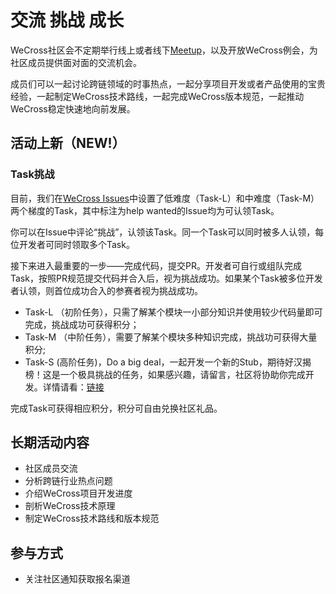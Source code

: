 # 交流 挑战 成长

WeCross社区会不定期举行线上或者线下[Meetup](https://mp.weixin.qq.com/s/X91tRrYudrFUVavig4koaQ)，以及开放WeCross例会，为社区成员提供面对面的交流机会。

成员们可以一起讨论跨链领域的时事热点，一起分享项目开发或者产品使用的宝贵经验，一起制定WeCross技术路线，一起完成WeCross版本规范，一起推动WeCross稳定快速地向前发展。

## 活动上新（NEW!）

### Task挑战

目前，我们在[WeCross Issues](https://github.com/WeBankBlockchain/WeCross/issues)中设置了低难度（Task-L）和中难度（Task-M）两个梯度的Task，其中标注为help wanted的Issue均为可认领Task。

你可以在Issue中评论“挑战”，认领该Task。同一个Task可以同时被多人认领，每位开发者可同时领取多个Task。

接下来进入最重要的一步——完成代码，提交PR。开发者可自行或组队完成Task，按照PR规范提交代码并合入后，视为挑战成功。如果某个Task被多位开发者认领，则首位成功合入的参赛者视为挑战成功。

- Task-L （初阶任务），只需了解某个模块一小部分知识并使用较少代码量即可完成，挑战成功可获得积分；
- Task-M （中阶任务），需要了解某个模块多种知识完成，挑战功可获得大量积分;
- Task-S  (高阶任务)，Do a big deal，一起开发一个新的Stub，期待好汉揭榜！这是一个极具挑战的任务，如果感兴趣，请留言，社区将协助你完成开发。详情请看：[链接](https://github.com/WeBankBlockchain/WeCross/issues/109)

完成Task可获得相应积分，积分可自由兑换社区礼品。

## 长期活动内容

- 社区成员交流
- 分析跨链行业热点问题
- 介绍WeCross项目开发进度
- 剖析WeCross技术原理
- 制定WeCross技术路线和版本规范

## 参与方式

- 关注社区通知获取报名渠道
